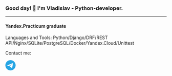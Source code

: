 ### Good day! 👋 I'm Vladislav - Python-developer.
<hr></hr>

#### Yandex.Practicum graduate

Languages and Tools: Python/Django/DRF/REST API/Nginx/SQLite/PostgreSQL/Docker/Yandex.Cloud/Unittest

Contact me:
<p><a href="https://t.me/vladislav_gs"> <img src="https://github.com/Vladislav-76/Vladislav-76/blob/main/PiRyYU51.svg" height="32"/> </a></p>

<!--
**Vladislav-76/Vladislav-76** is a ✨ _special_ ✨ repository because its `README.md` (this file) appears on your GitHub profile.

Here are some ideas to get you started:

- 🔭 I’m currently working on ...
- 🌱 I’m currently learning ...
- 👯 I’m looking to collaborate on ...
- 🤔 I’m looking for help with ...
- 💬 Ask me about ...
- 📫 How to reach me: ...
- 😄 Pronouns: ...
- ⚡ Fun fact: ...
-->
